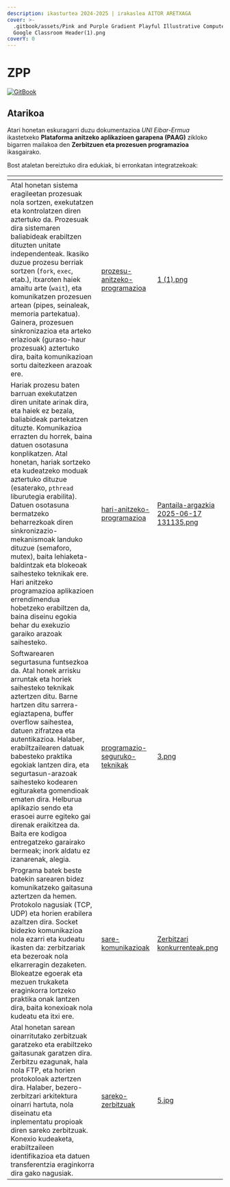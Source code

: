 ```yaml
---
description: ikasturtea 2024-2025 | irakaslea AITOR ARETXAGA
cover: >-
  .gitbook/assets/Pink and Purple Gradient Playful Illustrative Computer Class
  Google Classroom Header(1).png
coverY: 0
---
```


# ZPP

[![GitBook](https://img.shields.io/static/v1?message=Documented%20on%20GitBook\&logo=gitbook\&logoColor=ffffff\&label=%20\&labelColor=5c5c5c\&color=3F89A1)](https://www.gitbook.com/preview?utm_source=gitbook_readme_badge\&utm_medium=organic\&utm_campaign=preview_documentation\&utm_content=link)

## Atarikoa

Atari honetan eskuragarri duzu dokumentazioa _UNI Eibar-Ermua_ ikastetxeko **Plataforma anitzeko aplikazioen garapena (PAAG)** zikloko bigarren mailakoa den **Zerbitzuen eta prozesuen programazioa** ikasgairako.

Bost ataletan bereiztuko dira edukiak, bi erronkatan integratzekoak:

<table data-card-size="large" data-view="cards"><thead><tr><th></th><th data-type="content-ref"></th><th data-hidden data-card-cover data-type="files"></th></tr></thead><tbody><tr><td>Atal honetan sistema eragileetan prozesuak nola sortzen, exekutatzen eta kontrolatzen diren aztertuko da. Prozesuak dira sistemaren baliabideak erabiltzen dituzten unitate independenteak. Ikasiko duzue prozesu berriak sortzen (<code>fork</code>, <code>exec</code>, etab.), itxaroten haiek amaitu arte (<code>wait</code>), eta komunikatzen prozesuen artean (pipes, seinaleak, memoria partekatua). Gainera, prozesuen sinkronizazioa eta arteko erlazioak (guraso-haur prozesuak) aztertuko dira, baita komunikazioan sortu daitezkeen arazoak ere.</td><td><a href="prozesu-anitzeko-programazioa/">prozesu-anitzeko-programazioa</a></td><td><a href=".gitbook/assets/1 (1).png">1 (1).png</a></td></tr><tr><td>Hariak prozesu baten barruan exekutatzen diren unitate arinak dira, eta haiek ez bezala, baliabideak partekatzen dituzte. Komunikazioa errazten du horrek, baina datuen osotasuna konplikatzen. Atal honetan, hariak sortzeko eta kudeatzeko moduak aztertuko dituzue (esaterako, <code>pthread</code> liburutegia erabilita). Datuen osotasuna bermatzeko beharrezkoak diren sinkronizazio-mekanismoak landuko dituzue (semaforo, mutex), baita lehiaketa-baldintzak eta blokeoak saihesteko teknikak ere. Hari anitzeko programazioa aplikazioen errendimendua hobetzeko erabiltzen da, baina diseinu egokia behar du exekuzio garaiko arazoak saihesteko.</td><td><a href="hari-anitzeko-programazioa/">hari-anitzeko-programazioa</a></td><td><a href=".gitbook/assets/Pantaila-argazkia 2025-06-17 131135.png">Pantaila-argazkia 2025-06-17 131135.png</a></td></tr><tr><td>Softwarearen segurtasuna funtsezkoa da. Atal honek arrisku arruntak eta horiek saihesteko teknikak aztertzen ditu. Barne hartzen ditu sarrera-egiaztapena, buffer overflow saihestea, datuen zifratzea eta autentikazioa. Halaber, erabiltzailearen datuak babesteko praktika egokiak lantzen dira, eta segurtasun-arazoak saihesteko kodearen egituraketa gomendioak ematen dira. Helburua aplikazio sendo eta erasoei aurre egiteko gai direnak eraikitzea da. Baita ere kodigoa entregatzeko garairako bermeak; inork aldatu ez izanarenak, alegia. </td><td><a href="programazio-seguruko-teknikak/">programazio-seguruko-teknikak</a></td><td><a href=".gitbook/assets/3.png">3.png</a></td></tr><tr><td>Programa batek beste batekin sarearen bidez komunikatzeko gaitasuna aztertzen da hemen. Protokolo nagusiak (TCP, UDP) eta horien erabilera azaltzen dira. Socket bidezko komunikazioa nola ezarri eta kudeatu ikasten da: zerbitzariak eta bezeroak nola elkarreragin dezaketen. Blokeatze egoerak eta mezuen trukaketa eraginkorra lortzeko praktika onak lantzen dira, baita konexioak nola kudeatu eta itxi ere.</td><td><a href="sare-komunikazioak/">sare-komunikazioak</a></td><td><a href=".gitbook/assets/Zerbitzari konkurrenteak.png">Zerbitzari konkurrenteak.png</a></td></tr><tr><td>Atal honetan sarean oinarritutako zerbitzuak garatzeko eta erabiltzeko gaitasunak garatzen dira. Zerbitzu ezagunak, hala nola FTP, eta horien protokoloak aztertzen dira. Halaber, bezero-zerbitzari arkitektura oinarri hartuta, nola diseinatu eta inplementatu propioak diren sareko zerbitzuak. Konexio kudeaketa, erabiltzaileen identifikazioa eta datuen transferentzia eraginkorra dira gako nagusiak.</td><td><a href="sareko-zerbitzuak/">sareko-zerbitzuak</a></td><td><a href=".gitbook/assets/5.jpg">5.jpg</a></td></tr></tbody></table>
